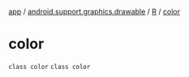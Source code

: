 [app](../../../index.md) / [android.support.graphics.drawable](../../index.md) / [R](../index.md) / [color](.)

# color

`class color`
`class color`